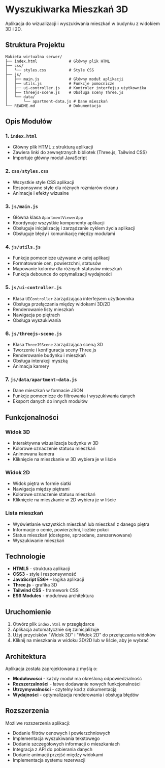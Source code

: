 # Wyszukiwarka Mieszkań 3D

Aplikacja do wizualizacji i wyszukiwania mieszkań w budynku z widokiem 3D i 2D.

## Struktura Projektu

```
Makieta wirtualna serwer/
├── index.html              # Główny plik HTML
├── css/
│   └── styles.css          # Style CSS
├── js/
│   ├── main.js             # Główny moduł aplikacji
│   ├── utils.js            # Funkcje pomocnicze
│   ├── ui-controller.js    # Kontroler interfejsu użytkownika
│   ├── threejs-scene.js    # Obsługa sceny Three.js
│   └── data/
│       └── apartment-data.js # Dane mieszkań
└── README.md               # Dokumentacja
```

## Opis Modułów

### 1. `index.html`
- Główny plik HTML z strukturą aplikacji
- Zawiera linki do zewnętrznych bibliotek (Three.js, Tailwind CSS)
- Importuje główny moduł JavaScript

### 2. `css/styles.css`
- Wszystkie style CSS aplikacji
- Responsywne style dla różnych rozmiarów ekranu
- Animacje i efekty wizualne

### 3. `js/main.js`
- Główna klasa `ApartmentViewerApp`
- Koordynuje wszystkie komponenty aplikacji
- Obsługuje inicjalizację i zarządzanie cyklem życia aplikacji
- Obsługuje błędy i komunikację między modułami

### 4. `js/utils.js`
- Funkcje pomocnicze używane w całej aplikacji
- Formatowanie cen, powierzchni, statusów
- Mapowanie kolorów dla różnych statusów mieszkań
- Funkcja debounce do optymalizacji wydajności

### 5. `js/ui-controller.js`
- Klasa `UIController` zarządzająca interfejsem użytkownika
- Obsługa przełączania między widokami 3D/2D
- Renderowanie listy mieszkań
- Nawigacja po piętrach
- Obsługa wyszukiwania

### 6. `js/threejs-scene.js`
- Klasa `ThreeJSScene` zarządzająca sceną 3D
- Tworzenie i konfiguracja sceny Three.js
- Renderowanie budynku i mieszkań
- Obsługa interakcji myszką
- Animacja kamery

### 7. `js/data/apartment-data.js`
- Dane mieszkań w formacie JSON
- Funkcje pomocnicze do filtrowania i wyszukiwania danych
- Eksport danych do innych modułów

## Funkcjonalności

### Widok 3D
- Interaktywna wizualizacja budynku w 3D
- Kolorowe oznaczenie statusu mieszkań
- Animowana kamera
- Kliknięcie na mieszkanie w 3D wybiera je w liście

### Widok 2D
- Widok piętra w formie siatki
- Nawigacja między piętrami
- Kolorowe oznaczenie statusu mieszkań
- Kliknięcie na mieszkanie w 2D wybiera je w liście

### Lista mieszkań
- Wyświetlanie wszystkich mieszkań lub mieszkań z danego piętra
- Informacje o cenie, powierzchni, liczbie pokoi
- Status mieszkań (dostępne, sprzedane, zarezerwowane)
- Wyszukiwanie mieszkań

## Technologie

- **HTML5** - struktura aplikacji
- **CSS3** - style i responsywność
- **JavaScript ES6+** - logika aplikacji
- **Three.js** - grafika 3D
- **Tailwind CSS** - framework CSS
- **ES6 Modules** - modułowa architektura

## Uruchomienie

1. Otwórz plik `index.html` w przeglądarce
2. Aplikacja automatycznie się zainicjalizuje
3. Użyj przycisków "Widok 3D" i "Widok 2D" do przełączania widoków
4. Kliknij na mieszkania w widoku 3D/2D lub w liście, aby je wybrać

## Architektura

Aplikacja została zaprojektowana z myślą o:
- **Modułowości** - każdy moduł ma określoną odpowiedzialność
- **Rozszerzalności** - łatwe dodawanie nowych funkcjonalności
- **Utrzymywalności** - czytelny kod z dokumentacją
- **Wydajności** - optymalizacja renderowania i obsługa błędów

## Rozszerzenia

Możliwe rozszerzenia aplikacji:
- Dodanie filtrów cenowych i powierzchniowych
- Implementacja wyszukiwania tekstowego
- Dodanie szczegółowych informacji o mieszkaniach
- Integracja z API do pobierania danych
- Dodanie animacji przejść między widokami
- Implementacja systemu rezerwacji 